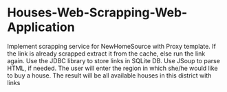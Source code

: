 # Houses-Web-Scrapping-Web-Application

Implement scrapping service for NewHomeSource with Proxy template. If the link is already scrapped extract it from the cache, else run the link again. Use the JDBC library to store links in SQLite DB. Use JSoup to parse HTML, if needed.
The user will enter the region in which she/he would like to buy a house. The result will be all available houses in this district with links
